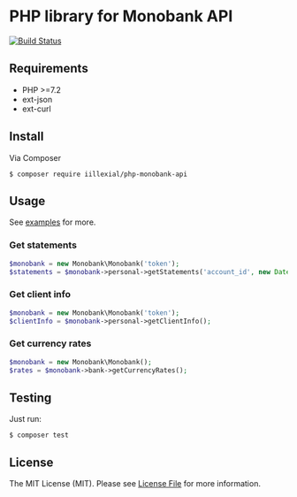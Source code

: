 # PHP library for Monobank API

[![Build Status](https://travis-ci.org/ivaaaan/php-monobank-api.svg?branch=master)](https://travis-ci.org/ivaaaan/php-monobank-api)

## Requirements

* PHP >=7.2
* ext-json
* ext-curl

## Install

Via Composer

`$ composer require iillexial/php-monobank-api`

## Usage

See [examples](/examples) for more.

### Get statements

```php
$monobank = new Monobank\Monobank('token');
$statements = $monobank->personal->getStatements('account_id', new DateTime());
```

### Get client info

```php
$monobank = new Monobank\Monobank('token');
$clientInfo = $monobank->personal->getClientInfo();

```

### Get currency rates

```php
$monobank = new Monobank\Monobank();
$rates = $monobank->bank->getCurrencyRates();
```

## Testing

Just run:

`$ composer test`


## License

The MIT License (MIT). Please see [License File](LICENSE) for more information.
